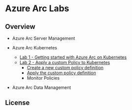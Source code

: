 # Azure Arc Labs

## Overview

* Azure Arc Server Management

* Azure Arc Kubernetes
  * [Lab 1 - Getting started with Azure Arc on Kubernetes](arck8s/lab1/lab1.md)
  * [Lab 2 - Apply a custom Policy to Kubernetes](arck8s/lab2/lab2.md)
    * [Create a new custom policy definition](arck8s/lab2/lab2.md#create-a-new-custom-policy-definition)
    * [Apply the custom policy definition](arck8s/lab2/lab2.md#apply-the-custom-policy-definition)
    * Monitor Policies

* Azure Arc Data Management

## License
